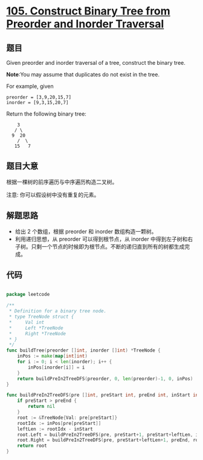 # [105. Construct Binary Tree from Preorder and Inorder Traversal](https://leetcode.com/problems/construct-binary-tree-from-preorder-and-inorder-traversal/)


## 题目

Given preorder and inorder traversal of a tree, construct the binary tree.

**Note**:You may assume that duplicates do not exist in the tree.

For example, given

    preorder = [3,9,20,15,7]
    inorder = [9,3,15,20,7]

Return the following binary tree:

		3
       / \
      9  20
        /  \
       15   7



## 题目大意

根据一棵树的前序遍历与中序遍历构造二叉树。

注意:
你可以假设树中没有重复的元素。


## 解题思路

- 给出 2 个数组，根据 preorder 和 inorder 数组构造一颗树。
- 利用递归思想，从 preorder 可以得到根节点，从 inorder 中得到左子树和右子树。只剩一个节点的时候即为根节点。不断的递归直到所有的树都生成完成。


## 代码

```go

package leetcode

/**
 * Definition for a binary tree node.
 * type TreeNode struct {
 *     Val int
 *     Left *TreeNode
 *     Right *TreeNode
 * }
 */
func buildTree(preorder []int, inorder []int) *TreeNode {
	inPos := make(map[int]int)
	for i := 0; i < len(inorder); i++ {
		inPos[inorder[i]] = i
	}
	return buildPreIn2TreeDFS(preorder, 0, len(preorder)-1, 0, inPos)
}

func buildPreIn2TreeDFS(pre []int, preStart int, preEnd int, inStart int, inPos map[int]int) *TreeNode {
	if preStart > preEnd {
		return nil
	}
	root := &TreeNode{Val: pre[preStart]}
	rootIdx := inPos[pre[preStart]]
	leftLen := rootIdx - inStart
	root.Left = buildPreIn2TreeDFS(pre, preStart+1, preStart+leftLen, inStart, inPos)
	root.Right = buildPreIn2TreeDFS(pre, preStart+leftLen+1, preEnd, rootIdx+1, inPos)
	return root
}

```